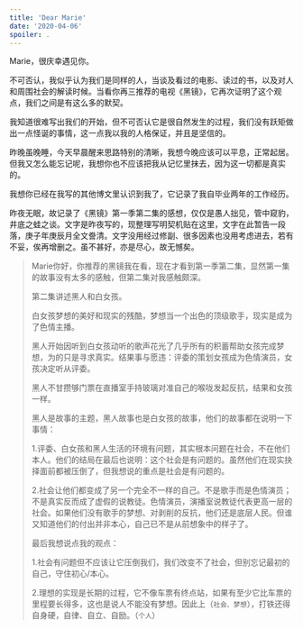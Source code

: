 ```yaml
---
title: 'Dear Marie'
date: '2020-04-06'
spoiler: .
---
```


Marie，很庆幸遇见你。

不可否认，我似乎认为我们是同样的人，当谈及看过的电影、读过的书，以及对人和周围社会的解读时候。当看你再三推荐的电视《黑镜》，它再次证明了这个观点，我们之间是有这么多的默契。

我知道很难写出我们的开始，但不可否认它是很自然发生的过程，我们没有跃矩做出一点怪诞的事情，这一点我以我的人格保证，并且是坚信的。

昨晚虽晚睡，今天早晨醒来思路特别的清晰，我想今晚应该可以平息，正常起居。但我又怎么能忘记呢，我想你也不应该把我从记忆里抹去，因为这一切都是真实的。

我想你已经在我写的其他博文里认识到我了，它记录了我自毕业两年的工作经历。

昨夜无眠，故记录了《黑镜》第一季第二集的感想，仅仅是愚人拙见，管中窥豹，井底之蛙之谈。文字是昨夜写的，现整理写明契机贴在这里，文字在此暂告一段落，庚子年庚辰月全文誊清。文字没用经过修副、很多因素也没用考虑进去，若有不妥，俟再增删之。虽不甚好，亦是尽心，故无憾矣。

> Marie你好，你推荐的黑镜我在看，现在才看到第一季第二集，显然第一集的故事没有太多的感触，但第二集对我感触颇深。
>
> 第二集讲述黑人和白女孩。
>
> 白女孩梦想的美好和现实的残酷，梦想当一个出色的顶级歌手，现实是成为了色情主播。
>
> 黑人开始因听到白女孩动听的歌声花光了几乎所有的积蓄帮助女孩完成梦想，为的只是寻求真实。结果事与愿违：评委的策划女孩成为色情演员，女孩决定听从评委。
>
> 黑人不甘攒够门票在直播室手持玻璃对准自己的喉咙发起反抗，结果和女孩一样。
>
> 黑人是故事的主题，黑人故事也是白女孩的故事，他们的故事都在说明一下事情：
>
> 1.评委、白女孩和黑人生活的环境有问题，其实根本问题在社会，不在他们本人。他们的结局在最后也说明：这个社会是有问题的。虽然他们在现实抉择面前都被压倒了，但我想说的重点是社会是有问题的。
>
> 2.社会让他们都变成了另一个完全不一样的自己。不是歌手而是色情演员；不是真实反而成了虚假的说教徒。色情演员，演播室说教徒代表更高一层的社会。如果他们没有歌手的梦想、对剥削的反抗，他们还是底层人民。但谁又知道他们的付出并非本心，自己已不是从前想象中的样子了。
>
> 最后我想说点我的观点：
> 
> 1.社会有问题但不应该让它压倒我们，我们改变不了社会，但别忘记最初的自己，守住初心/本心。
>
> 2.理想的实现是长期的过程，它不像车票有终点站，如果有至少它比车票的里程要长得多，这也是说人不能没有梦想。因此上（`社会、梦想`），打铁还得自身硬，自律、自立、自励。（`个人`）

